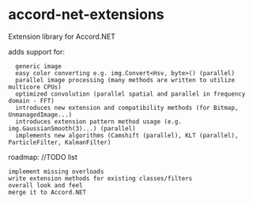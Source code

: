 accord-net-extensions
=====================

Extension library for Accord.NET

adds support for:

      generic image 
      easy color converting e.g. img.Convert<Hsv, byte>() (parallel)
      parallel image processing (many methods are written to utilize multicore CPUs)
      optimized convolution (parallel spatial and parallel in frequency domain - FFT)
      introduces new extension and compatibility methods (for Bitmap, UnmanagedImage...)
      introduces extension pattern method usage (e.g. img.GaussianSmooth(3)...) (parallel)
      implements new algorithms (Camshift (parallel), KLT (parallel), ParticleFilter, KalmanFilter)
   
   
roadmap: //TODO list
	  
	implement missing overloads
	write extension methods for existing classes/filters
	overall look and feel
	merge it to Accord.NET
